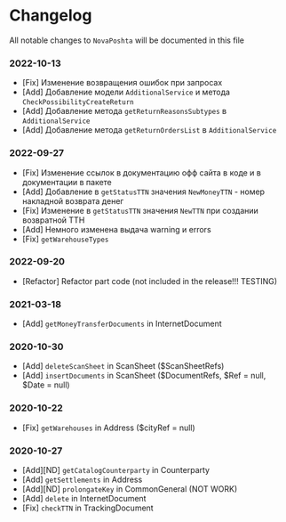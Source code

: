 # Changelog

All notable changes to `NovaPoshta` will be documented in this file

### 2022-10-13
- [Fix] Изменение возвращения ошибок при запросах
- [Add] Добавление модели `AdditionalService` и метода `CheckPossibilityCreateReturn`
- [Add] Добавление метода `getReturnReasonsSubtypes` в `AdditionalService`
- [Add] Добавление метода `getReturnOrdersList` в `AdditionalService`

### 2022-09-27
- [Fix] Изменение ссылок в документацию офф сайта в коде и в документации в пакете
- [Add] Добавление в `getStatusTTN` значения `NewMoneyTTN` - номер накладной возврата денег
- [Fix] Изменение в `getStatusTTN` значения `NewTTN` при создании возвратной ТТН
- [Add] Немного изменена выдача warning и errors
- [Fix] `getWarehouseTypes`


### 2022-09-20
- [Refactor] Refactor part code (not included in the release!!! TESTING)


### 2021-03-18
- [Add] `getMoneyTransferDocuments` in InternetDocument


### 2020-10-30
- [Add] `deleteScanSheet` in ScanSheet ($ScanSheetRefs)
- [Add] `insertDocuments` in ScanSheet ($DocumentRefs, $Ref = null, $Date = null)


### 2020-10-22
- [Fix] `getWarehouses` in Address ($cityRef = null)


### 2020-10-27
- [Add][ND] `getCatalogCounterparty` in Counterparty
- [Add] `getSettlements` in Address
- [Add][ND] `prolongateKey` in CommonGeneral (NOT WORK)
- [Add] `delete` in InternetDocument
- [Fix] `checkTTN` in TrackingDocument
